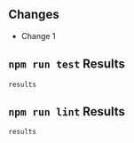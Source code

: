 ## Changes

-   Change 1

## `npm run test` Results

```
results
```

## `npm run lint` Results

```
results
```
